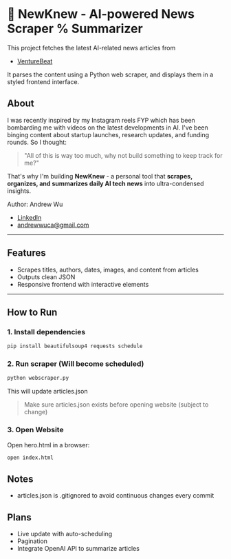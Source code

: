 # 📰 NewKnew - AI-powered News Scraper % Summarizer

This project fetches the latest AI-related news articles from 
- [VentureBeat](https://venturebeat.com/category/ai/)

It parses the content using a Python web scraper, and displays them in a styled frontend interface. 
## About 

I was recently inspired by my Instagram reels FYP which has been bombarding me with videos on the latest developments in AI. I've been binging content about startup launches, research updates, and funding rounds. So I thought: 
> "All of this is way too much, why not build something to keep track for me?"

That's why I'm building **NewKnew** - a personal tool that **scrapes, organizes, and summarizes daily AI tech news** into ultra-condensed insights.


Author: Andrew Wu
- [LinkedIn](https://www.linkedin.com/in/andrew-wu-3a7842241/)  
- [andrewwuca@gmail.com](mailto:andrewwuca@gmail.com)

---
## Features
- Scrapes titles, authors, dates, images, and content from articles
- Outputs clean JSON
- Responsive frontend with interactive elements
---
## How to Run
### 1. Install dependencies
```bash
pip install beautifulsoup4 requests schedule
```
### 2. Run scraper (Will become scheduled)
```bash
python webscraper.py
```
This will update articles.json
> Make sure articles.json exists before opening website (subject to change)
### 3. Open Website
Open hero.html in a browser:
```bash
open index.html
```
## Notes
- articles.json is .gitignored to avoid continuous changes every commit

## Plans
- Live update with auto-scheduling
- Pagination
- Integrate OpenAI API to summarize articles

